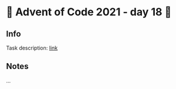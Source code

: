 # 🎄 Advent of Code 2021 - day 18 🎄

## Info

Task description: [link](https://adventofcode.com/2021/day/18)

## Notes

...